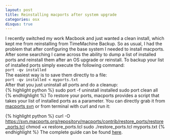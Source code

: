 ```yaml
---
layout: post
title: Reinstalling macports after system upgrade
categories: osx
disqus: true
---
```


I recently switched my work Macbook and just wanted a clean install, which kept me from reinstalling from TimeMachine Backup. So as usual, I had the problem that after configuring the base system I needed to install macports. After some searching I came across the ability to dump a list of installed ports and reinstall them after an OS upgrade or reinstall.
To backup your list of installed ports simply execute the following command:  
`port -qv installed`  
The easiest way is to save them directly to a file:  
`port -qv installed < myports.txt`  
After that you just uninstall all ports and do a cleanup:  
{% highlight python %}
sudo port -f uninstall installed
sudo port clean all
{% endhighlight %}
To restore your ports, macports provides a script that takes your list of installed ports as a parameter. You can directly grab it from [macports svn][restore] or from terminal with curl and run it:  

{% highlight python %}
curl -O https://svn.macports.org/repository/macports/contrib/restore_ports/restore_ports.tcl
chmod +x restore_ports.tcl
sudo ./restore_ports.tcl myports.txt
{% endhighlight %}
The complete guide can be found [here][guide].

[restore]: http://web.archive.org/web/20141217145451/https://svn.macports.org/repository/macports/contrib/restore_ports/restore_ports.tcl
[guide]: http://web.archive.org/web/20141217145451/https://trac.macports.org/wiki/Migration#Updatemacports.conf